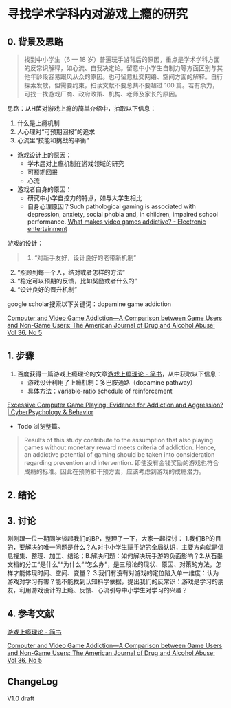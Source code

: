 # 寻找学术学科内对游戏上瘾的研究

## 0. 背景及思路

> 找到中小学生（6 — 18 岁）普遍玩手游背后的原因，重点是学术学科方面的反常识解释，如心流、自我决定论。留意中小学生自制力等方面区别与其他年龄段容易跟风从众的原因。也可留意社交网络、空间方面的解释。自行探索发散，但需要约束，扫读文献不要总共不要超过 100 篇。若有余力，可找一找游戏厂商、政府政策、机构、老师及家长的原因。


思路：从H菌对游戏上瘾的简单介绍中，抽取以下信息：
1. 什么是上瘾机制
2. 人心理对“可预期回报”的追求
3. 心流里“技能和挑战的平衡”


- 游戏设计上的原因：
	- 学术届对上瘾机制在游戏领域的研究
	- 可预期回报
	- 心流
- 游戏者自身的原因：
	- 研究中小学自控力的特点，如与大学生相比
	- 自身心理原因？Such pathological gaming is associated with depression, anxiety, social phobia and, in children, impaired school performance. [What makes video games addictive? - Electronic entertainment](https://www.economist.com/babbage/2014/02/18/what-makes-video-games-addictive)

游戏的设计：
> 1. “对新手友好，设计良好的老带新机制”
2. “照顾到每一个人，结对或者怎样的方法”
3. “稳定可以预期的反馈，比如奖励或者什么的”
4. “设计良好的晋升机制”


google scholar搜索以下关键词：dopamine game addiction

[Computer and Video Game Addiction—A Comparison between Game Users and Non-Game Users: The American Journal of Drug and Alcohol Abuse: Vol 36, No 5](https://www.tandfonline.com/doi/abs/10.3109/00952990.2010.491879)

## 1. 步骤
1. 百度获得一篇游戏上瘾理论的文章[游戏上瘾理论 - 简书](https://www.jianshu.com/p/c7be553cfc4c)，从中获取以下信息：
	- 游戏设计利用了上瘾机制：多巴胺通路（dopamine pathway）
	- 具体方法：variable-ratio schedule of reinforcement

	

[Excessive Computer Game Playing: Evidence for Addiction and Aggression? | CyberPsychology & Behavior](https://www.liebertpub.com/doi/abs/10.1089/cpb.2006.9956)

- Todo 浏览整篇。
> Results of this study contribute to the assumption that also playing games without monetary reward meets criteria of addiction. Hence, an addictive potential of gaming should be taken into consideration regarding prevention and intervention. 即使没有金钱奖励的游戏也符合成瘾的标准。因此在预防和干预方面，应该考虑到游戏的成瘾潜力。
	

## 2. 结论



## 3. 讨论

刚刚跟一位一期同学谈起我们的BP，整理了一下，大家一起探讨：
1.我们BP的目的，要解决的唯一问题是什么？A.对中小学生玩手游的全局认识，主要方向就是信息搜集、整理、加工、结论；B.解决问题：如何解决玩手游的负面影响？2.从石墨文档的分工“是什么”“为什么”“怎么办”，是三段论的现状、原因、对策的方法，怎样才能体现时间、空间、变量？
3.我们有没有对游戏的定位陷入单一维度：认为游戏对学习有害？能不能找到认知科学依据，提出我们的反常识：游戏是学习的朋友，利用游戏设计的上瘾、反馈、心流引导中小学生对学习的兴趣？

## 4. 参考文献
[游戏上瘾理论 - 简书](https://www.jianshu.com/p/c7be553cfc4c)

[Computer and Video Game Addiction—A Comparison between Game Users and Non-Game Users: The American Journal of Drug and Alcohol Abuse: Vol 36, No 5](https://www.tandfonline.com/doi/abs/10.3109/00952990.2010.491879)

## ChangeLog
V1.0 draft
